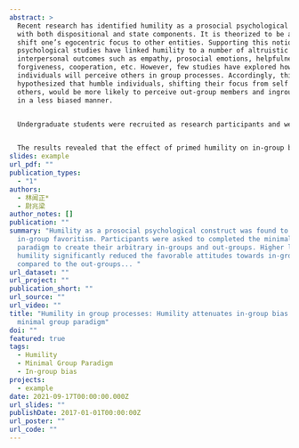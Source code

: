 ```yaml
---
abstract: >
  Recent research has identified humility as a prosocial psychological construct
  with both dispositional and state components. It is theorized to be able to
  shift one’s egocentric focus to other entities. Supporting this notion,
  psychological studies have linked humility to a number of altruistic
  interpersonal outcomes such as empathy, prosocial emotions, helpfulness,
  forgiveness, cooperation, etc. However, few studies have explored how humble
  individuals will perceive others in group processes. Accordingly, this study
  hypothesized that humble individuals, shifting their focus from self to
  others, would be more likely to perceive out-group members and ingroup members
  in a less biased manner.


  Undergraduate students were recruited as research participants and were first instructed to complete several measures of humility. Then, the state humility was manipulated by assigning those participants randomly into either humility or control conditions. Participants in the humility condition were primed with state humility by recalling and writing down their humble experiences; whereas participants in the control condition were asked to recall and write down neutral experiences. The in-group versus out-group distinction was manipulated by the minimal group paradigm. The paradigm was first designed by Tajfel et al. (1971) to test in-group favoritism through mere social categorization with no social grounds in reality. Following the classic procedure of this paradigm, participants in this study were all classified as over-estimators and were instructed to indicate their attitudes towards their in-group members (i.e., overestimators) and out-group members (i.e., underestimators). 


  The results revealed that the effect of primed humility on in-group bias is moderated by dispositional humility. In particular, primed humility can reduce the in-group favoritism only among those participants who were low in dispositional humility; whereas those participants who were high in dispositional humility maintained a relatively lower level of in-group bias regardless of whether they were primed with state humility. These findings supported the initial assumption that humility can reduce in-group bias. Individuals who are high in dispositional humility will tend to resist the group processes showing a relatively balanced attitudes towards out-group members and in-group members. For those individuals who are low in dispositional humility, priming state humility can significantly reduce their in-group bias. This study might be one of the first studies recognizing the significance of humility in inter-group processes. As a prosocial virtue, humility is able to break the group barrier by decreasing the negative attitudes that one may hold towards their out-groups. Future studies may further investigate the underlying mechanisms about this effect. 
slides: example
url_pdf: ""
publication_types:
  - "1"
authors:
  - 林闻正*
  - 尉兆梁
author_notes: []
publication: ""
summary: "Humility as a prosocial psychological construct was found to reduce
  in-group favoritism. Participants were asked to completed the minimal group
  paradigm to create their arbitrary in-groups and out-groups. Higher levels of
  humility significantly reduced the favorable attitudes towards in-groups as
  compared to the out-groups... "
url_dataset: ""
url_project: ""
publication_short: ""
url_source: ""
url_video: ""
title: "Humility in group processes: Humility attenuates in-group bias in the
  minimal group paradigm"
doi: ""
featured: true
tags:
  - Humility
  - Minimal Group Paradigm
  - In-group bias
projects:
  - example
date: 2021-09-17T00:00:00.000Z
url_slides: ""
publishDate: 2017-01-01T00:00:00Z
url_poster: ""
url_code: ""
---
```


